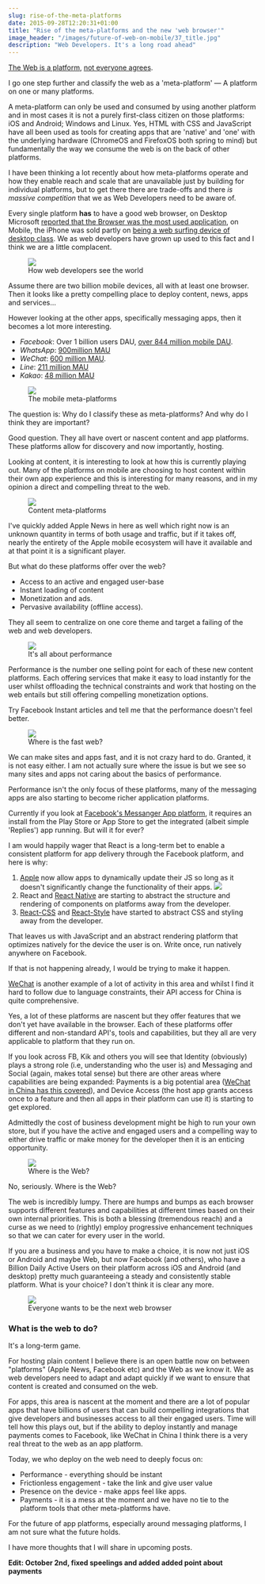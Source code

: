 ```yaml
---
slug: rise-of-the-meta-platforms
date: 2015-09-28T12:20:31+01:00
title: "Rise of the meta-platforms and the new 'web browser'"
image_header: "/images/future-of-web-on-mobile/37_title.jpg"
description: "Web Developers. It's a long road ahead"
---
```


[The Web is a platform](/this-is-the-web-platform/), [not everyone agrees](https://adactio.com/journal/6692).  

I go one step further and classify the web as a 'meta-platform' &mdash; A platform on one or many 
platforms. 

A meta-platform can only be used and consumed by using another platform and in most cases it is not a purely 
first-class citizen on those platforms: iOS and Android; Windows and Linux.  Yes, 
HTML with CSS and JavaScript have all been used as tools for creating apps 
that are 'native' and 'one' with the underlying hardware (ChromeOS and FirefoxOS both
spring to mind) but fundamentally the way we consume the web is on the back
of other platforms.

I have been thinking a lot recently about how meta-platforms operate and how they 
enable reach and scale that are unavailable just by building for individual platforms, but 
to get there there are trade-offs and there _is massive competition_ that we as Web Developers 
need to be aware of.

Every single platform **has** to have a good web browser, on Desktop Microsoft [reported that the
Browser was the most used application](http://www.slideshare.net/thebeebs/ie9-the-story-so-far/4), on Mobile, the iPhone was sold partly on [being a web surfing 
device of desktop class](http://www.apple.com/pr/library/2007/01/09Apple-Reinvents-the-Phone-with-iPhone.html). We as web developers have grown up 
used to this fact and I think we are a little complacent.

<figure>
  <img src="/images/future-of-web-on-mobile/37.jpg" />
  <figcaption>How web developers see the world</figcaption>
</figure>

Assume there are two billion mobile devices, all with at least one browser. Then it looks
like a pretty compelling place to deploy content, news, apps and services...

However looking at the other apps, specifically messaging apps, then it becomes a lot
more interesting.

* _Facebook_: Over 1 billion users DAU, [over 844 million mobile DAU](http://newsroom.fb.com/company-info/).
* _WhatsApp_: [900million MAU](http://www.statista.com/statistics/260819/number-of-monthly-active-whatsapp-users/)
* _WeChat_: [600 million MAU](https://www.techinasia.com/wechat-monthly-active-users-q2-2015/).
* _Line_: [211 million MAU](http://www.statista.com/statistics/327292/number-of-monthly-active-line-app-users/)
* _Kakao_: [48 million MAU](http://www.statista.com/statistics/278846/kakaotalk-monthly-active-users-mau/)

<figure>
  <img src="/images/future-of-web-on-mobile/38.jpg">
  <figcaption>The mobile meta-platforms</figcaption>
</figure>

The question is: Why do I classify these as meta-platforms? And why do I think they are important?

Good question. They all have overt or nascent content and app platforms. These platforms
allow for discovery and now importantly, hosting.

Looking at content, it is interesting to look at how this is currently playing out.  Many of the platforms
on mobile are choosing to host content within their own app experience and this is interesting for many
reasons, and in my opinion a direct and compelling threat to the web.

<figure>
  <img src="/images/future-of-web-on-mobile/40.jpg">
  <figcaption>Content meta-platforms</figcaption>
</figure>

I've quickly added Apple News in here as well which right now is an unknown quantity 
in terms of both usage and traffic, but if it takes off, nearly the entirety of the Apple mobile
ecosystem will have it available and at that point it is a significant player.

But what do these platforms offer over the web?

* Access to an active and engaged user-base
* Instant loading of content
* Monetization and ads.
* Pervasive availability (offline access).

They all seem to centralize on one core theme and target a failing of the web and web developers.

<figure>
  <img src="/images/future-of-web-on-mobile/41.jpg">
  <figcaption>It's all about performance</figcaption>
</figure>

Performance is the number one selling point for each of these new content platforms. Each 
offering services that make it easy to load instantly for the user whilst
offloading the technical constraints and work that hosting on the web entails
but still offering compelling monetization options.

Try Facebook Instant articles and tell me that the performance doesn't feel better.

<figure>
  <img src="/images/future-of-web-on-mobile/42.jpg">
  <figcaption>Where is the fast web?</figcaption>
</figure>

We can make sites and apps fast, and it is not crazy hard to do.  Granted, 
it is not easy either.  I am not actually sure where the issue is but we see so many
sites and apps not caring about the basics of performance.

Performance isn't the only focus of these platforms, many of the messaging apps are also starting to
become richer application platforms.

Currently if you look at [Facebook's Messanger App platform](https://developers.facebook.com/products/messenger), 
it requires an install from the Play Store or App Store to get the integrated (albeit simple 'Replies')
app running. But will it for ever?

I am would happily wager that React is a long-term bet to enable a consistent platform
for app delivery through the Facebook platform, and here is why:

1. [Apple](http://adcdownload.apple.com/Documentation/License_Agreements__Apple_Developer_Program/Apple_Developer_Program_Agreement_20150909.pdf) now allow apps to 
   dynamically update their JS so long as it doesn't significantly change
   the functionality of their apps. <img src="/images/apple-js-tos.png" style="max-width: 100%">
2. React and [React Native](https://facebook.github.io/react-native/) are starting to abstract the structure and rendering of components on platforms away from the
   developer.
3. [React-CSS](http://reactcss.com/) and [React-Style](https://github.com/js-next/react-style) have started 
   to abstract CSS and styling away from the developer.

That leaves us with JavaScript and an abstract rendering platform that optimizes natively for 
the device the user is on.  Write once, run natively anywhere on Facebook.

If that is not happening already, I would be trying to make it happen.

[WeChat](open.weixin.qq.com) is another example of a lot of activity in this area and whilst I find 
it hard to follow due to language constraints, their API access for China is quite comprehensive.

Yes, a lot of these platforms are nascent but they offer features that we don't yet have
available in the browser.  Each of these platforms offer different and non-standard API's, 
tools and capabilities, but they all are very applicable to platform that they run on.

If you look across FB, Kik and others you will see that Identity (obviously) 
plays a strong role (i.e, understanding who the user is) and Messaging and Social (again, makes total sense)
but there are other areas where capabilities are being expanded: Payments is a big potential area ([WeChat in 
China has this covered](https://open.weixin.qq.com/cgi-bin/showdocument?action=dir_list&t=resource/res_list&verify=1&id=open1419317784&token=&lang=zh_CN)), 
and Device Access (the host app grants access once to a feature and then all apps in their 
platform can use it) is starting to get explored.

Admittedly the cost of business development might be high to run your own store, but 
if you have the active and engaged users and a compelling way to either drive traffic
or make money for the developer then it is an enticing opportunity.

<figure>
  <img src="/images/future-of-web-on-mobile/46.jpg">
  <figcaption>Where is the Web?</figcaption>
</figure>

No, seriously.  Where is the Web?  

The web is incredibly lumpy. There are humps and bumps as each browser supports different features 
and capabilities at different times based on their own internal priorities.  This is both
a blessing (tremendous reach) and a curse as we need to (rightly) employ progressive 
enhancement techniques so that we can cater for every user in the world.

If you are a business and you have to make a choice, it is now not just iOS or Android
and maybe Web, but now Facebook (and others), who have a Billion Daily Active Users on their 
platform across iOS and Android (and desktop) pretty much guaranteeing a steady 
and consistently stable platform. What is your choice? I don't think it is clear any more.

<figure>
  <img src="/images/future-of-web-on-mobile/47.jpg">
  <figcaption>Everyone wants to be the next web browser</figcaption>
</figure>

### What is the web to do?

It's a long-term game.  

For hosting plain content I believe there is an open battle now on between "platforms"
 (Apple News, Facebook etc) and the Web as we know it.  We as web
developers need to adapt and adapt quickly if we want to ensure that content is created
and consumed on the web.

For apps, this area is nascent at the moment and there are a lot of popular apps
that have billions of users that can build compelling integrations that give developers
and businesses access to all their engaged users.  Time will tell how this plays out,
but if the ability to deploy instantly and manage payments comes to Facebook, like WeChat
 in China I think there is a very real threat to the web as an app platform.
 
Today, we who deploy on the web need to deeply focus on:

* Performance - everything should be instant
* Frictionless engagement - take the link and give user value
* Presence on the device - make apps feel like apps.
* Payments - it is a mess at the moment and we have no tie to the platform tools that other meta-platforms
  have.

For the future of app platforms, especially around messaging platforms, I am not sure what
the future holds.

I have more thoughts that I will share in upcoming posts.

__Edit: October 2nd, fixed speelings and added added point about payments__